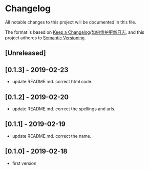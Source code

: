 # Changelog
All notable changes to this project will be documented in this file.

The format is based on [Keep a Changelog](https://keepachangelog.com/en/1.0.0/)/[如何维护更新日志](https://keepachangelog.com/zh-CN/1.0.0/),
and this project adheres to [Semantic Versioning](https://semver.org/spec/v2.0.0.html).

## [Unreleased]

## [0.1.3] - 2019-02-23
- update README.md. correct html code.

## [0.1.2] - 2019-02-20
- update README.md. correct the spellings and urls.

## [0.1.1] - 2019-02-19
- update README.md. correct the name.

## [0.1.0] - 2019-02-18
- first version
